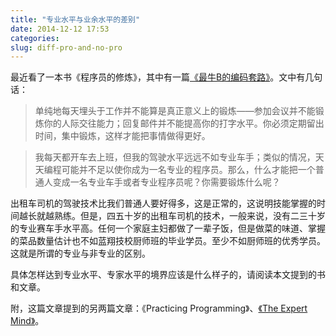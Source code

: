 ```yaml
---
title: "专业水平与业余水平的差别"
date: 2014-12-12 17:53
categories:
slug: diff-pro-and-no-pro
---
```


最近看了一本书《程序员的修炼》，其中有一篇[《最牛B的编码套路》](http://blog.csdn.net/happydeer/article/details/17023229)。文中有几句话：

> 单纯地每天埋头于工作并不能算是真正意义上的锻炼——参加会议并不能锻炼你的人际交往能力；回复邮件并不能提高你的打字水平。你必须定期留出时间，集中锻炼，这样才能把事情做得更好。

> 我每天都开车去上班，但我的驾驶水平远远不如专业车手；类似的情况，天天编程可能并不足以使你成为一名专业的程序员。那么，什么才能把一个普通人变成一名专业车手或者专业程序员呢？你需要锻炼什么呢？

出租车司机的驾驶技术比我们普通人要好得多，这是正常的，这说明技能掌握的时间越长就越熟练。但是，四五十岁的出租车司机的技术，一般来说，没有二三十岁的专业赛车手水平高。任何一个家庭主妇都做了一辈子饭，但是做菜的味道、掌握的菜品数量估计也不如蓝翔技校厨师班的毕业学员。至少不如厨师班的优秀学员。这就是所谓的专业与非专业的区别。

具体怎样达到专业水平、专家水平的境界应该是什么样子的，请阅读本文提到的书和文章。

附，这篇文章提到的另两篇文章：《Practicing Programming》、[《The Expert Mind》](http://www.ecocn.org/thread-10643-1-1.html)。
